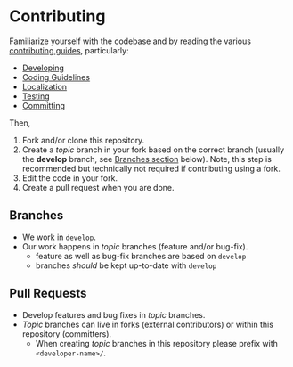 # Contributing

Familiarize yourself with the codebase and by reading the various [contributing guides](contributing/), particularly:

- [Developing](contributing/developing.md)
- [Coding Guidelines](contributing/coding-guidelines.md)
- [Localization](contributing/localization.md)
- [Testing](contributing/tests.md)
- [Committing](contributing/commit-guidelines.md)

Then,

1. Fork and/or clone this repository.
1. Create a _topic_ branch in your fork based on the correct branch (usually the **develop** branch, see [Branches section](#branches) below). Note, this step is recommended but technically not required if contributing using a fork.
1. Edit the code in your fork.
1. Create a pull request when you are done.

## Branches

- We work in `develop`.
- Our work happens in _topic_ branches (feature and/or bug-fix).
  - feature as well as bug-fix branches are based on `develop`
  - branches _should_ be kept up-to-date with `develop`

## Pull Requests

- Develop features and bug fixes in _topic_ branches.
- _Topic_ branches can live in forks (external contributors) or within this repository (committers).
  - When creating _topic_ branches in this repository please prefix with `<developer-name>/`.
